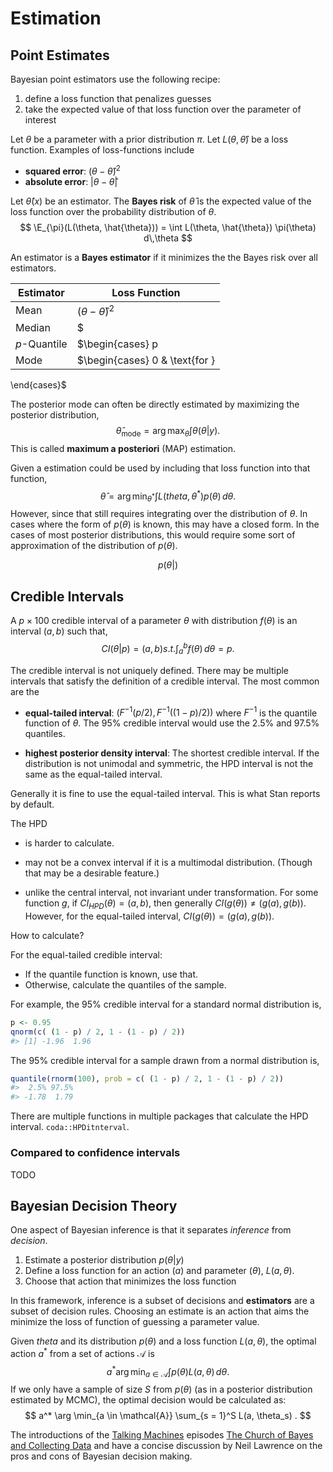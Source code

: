 
# Estimation

## Point Estimates

Bayesian point estimators use the following recipe:

1.  define a loss function that penalizes guesses
1.  take the expected value of that loss function over the parameter of interest

Let $\theta$ be a parameter with a prior distribution $\pi$.
Let $L(\theta, \hat{\theta})$ be a loss function. Examples of loss-functions include

-   **squared error**: $(\theta - \hat{\theta})^2$
-   **absolute error**: $|\theta - \hat{\theta}|$

Let $\hat{\theta}(x)$ be an estimator.
The **Bayes risk** of $\hat{\theta}$ is the expected value of the loss function over the probability distribution of $\theta$.
$$
\E_{\pi}(L(\theta, \hat{\theta})) = \int L(\theta, \hat{\theta}) \pi(\theta) d\,\theta
$$

An estimator is a **Bayes estimator** if it minimizes the the Bayes risk over all estimators.

<!--lint disable table-cell-padding table-pipe-alignment  -->

| Estimator       |  Loss Function                                                                                                                                                                           |
| --------------- | ---------------------------------------------------------------------------------------------------------------------------------------------------------------------------------------- |
| Mean            |  $(\theta - \hat{\theta})^2$                                                                                                                                                             |
| Median          |  $|\theta - \hat{\theta}|$                                                                                                                                                               |
| $p$-Quantile    |  $\begin{cases} p | \theta - \hat{\theta} | & \text{for } \theta - \hat{\theta} \geq 0 \\ (1 - p) |\theta - \hat{\theta} | & \text{for } \theta - \hat{\theta} < 0  \end{cases}$  |
| Mode            |  $\begin{cases} 0 & \text{for } | \theta = \hat{\theta} | < \epsilon \\ 1 | & \text{for } |\theta - \hat{\theta}| > \epsilon \end{cases}$                                                            |
\end{cases}$

<!--lint enable table-cell-padding table-pipe-alignment  -->

The posterior mode can often be directly estimated by maximizing the posterior distribution,
$$
\hat{\theta}_{\text{mode}} = \arg \max_{\theta} \int \theta(\theta | y) .
$$
This is called **maximum a posteriori** (MAP) estimation.

Given a estimation could be used by including that loss function into that function,
$$
\hat\theta = \arg \min_{\theta^*} \int L(theta, \theta^*) p(\theta) \,d\theta .
$$
However, since that still requires integrating over the distribution of $\theta$.
In cases where the form of $p(\theta)$ is known, this may have a closed form.
In the cases of most posterior distributions, this would require some sort of approximation of the distribution of $p(\theta)$.

$$
p(\theta | )
$$

## Credible Intervals

<!-- TODO: I need better notation here -->

A $p \times 100$ credible interval of a parameter $\theta$ with distribution $f(\theta)$ is an interval $(a, b)$ such that,
$$
CI(\theta | p) = (a, b) s.t. \int_{a}^{b} f(\theta) \,d\theta = p.
$$

The credible interval is not uniquely defined.
There may be multiple intervals that satisfy the definition of a credible interval.
The most common are the

-   **equal-tailed interval**: $(F^{-1}(p / 2), F^{-1}((1 - p) / 2))$ where $F^{-1}$ is the quantile function of $\theta$.
    The 95% credible interval would use the 2.5% and 97.5% quantiles.

-   **highest posterior density interval**: The shortest credible interval.
    If the distribution is not unimodal and symmetric, the HPD interval is not the same as the equal-tailed interval.

Generally it is fine to use the equal-tailed interval. This is what Stan reports by default.

The HPD

-   is harder to calculate.

-   may not be a convex interval if it is a multimodal distribution. (Though that may be a desirable feature.)

-   unlike the central interval, not invariant under transformation. For some function $g$,
    if $CI_{HPD}(\theta) = (a, b)$, then generally $CI(g(\theta)) \neq (g(a), g(b))$.
    However, for the equal-tailed interval, $CI(g(\theta)) = (g(a), g(b))$.

How to calculate?

For the equal-tailed credible interval:

-   If the quantile function is known, use that.
-   Otherwise, calculate the quantiles of the sample.

For example, the 95% credible interval for a standard normal distribution is,

```r
p <- 0.95
qnorm(c( (1 - p) / 2, 1 - (1 - p) / 2))
#> [1] -1.96  1.96
```
The 95% credible interval for a sample drawn from a normal distribution is,

```r
quantile(rnorm(100), prob = c( (1 - p) / 2, 1 - (1 - p) / 2))
#>  2.5% 97.5% 
#> -1.78  1.79
```

There are multiple functions in multiple packages that calculate the HPD interval.
`coda::HPDitnterval`.

### Compared to confidence intervals

TODO

## Bayesian Decision Theory

One aspect of Bayesian inference is that it separates *inference* from *decision*.

1.  Estimate a posterior distribution $p(\theta | y)$
1.  Define a loss function for an action ($a$) and parameter ($\theta$), $L(a, \theta)$.
1.  Choose that action that minimizes the loss function

In this framework, inference is a subset of decisions and **estimators** are a subset of decision rules.
Choosing an estimate is an action that aims the minimize the loss of function of guessing a parameter value.

Given $theta$ and its distribution $p(\theta)$ and a loss function $L(a, \theta)$,
the optimal action $a^*$ from a set of actions $\mathcal{A}$ is
$$
a^* \arg \min_{a \in \mathcal{A}} \int p(\theta) L(a, \theta) \,d \theta .
$$
If we only have a sample of size $S$ from $p(\theta)$ (as in a posterior distribution estimated by MCMC), the optimal decision would be calculated as:
$$
a^* \arg \min_{a \in \mathcal{A}} \sum_{s = 1}^S L(a, \theta_s) .
$$

The introductions of the [Talking Machines](https://www.thetalkingmachines.com/episodes/data-science-africa-dina-machuve) episodes [The Church of Bayes and Collecting Data](https://www.thetalkingmachines.com/episodes/church-bayes-and-collecting-data)
and have a concise discussion by Neil Lawrence on the pros and cons of Bayesian decision making.
